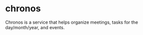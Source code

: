 # chronos
Chronos is a service that helps organize meetings, tasks for the day/month/year, and events.
